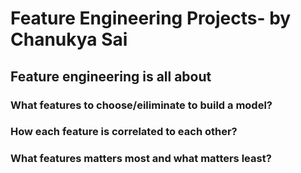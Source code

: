 # Feature Engineering Projects- by Chanukya Sai

## Feature engineering is all about
### What features to choose/eiliminate to build a model?
### How each feature is correlated to each other?
### What features matters most and what matters least?
